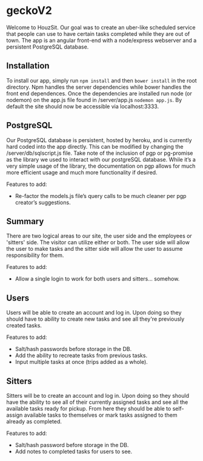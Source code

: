 # geckoV2

Welcome to HouzSit.  Our goal was to create an uber-like scheduled service that people can use to have certain tasks completed while they are out of town.  The app is an angular front-end with a node/express webserver and a persistent PostgreSQL database.

## Installation  

To install our app, simply run `npm install` and then `bower install` in the root directory.  Npm handles the server dependencies while bower handles the front end dependences.  Once the dependencies are installed run node (or nodemon) on the app.js file found in /server/app.js `nodemon app.js`.  By default the site should now be accessible via localhost:3333.  

## PostgreSQL

Our PostgreSQL database is persistent, hosted by heroku, and is currently hard coded into the app directly.  This can be modified by changing the /server/db/sqlscript.js file.  Take note of the inclusion of pgp or pg-promise as the library we used to interact with our postgreSQL database.  While it’s a very simple usage of the library, the documentation on pgp allows for much more efficient usage and much more functionality if desired.

Features to add:
- Re-factor the models.js file’s query calls to be much cleaner per pgp creator’s suggestions.

## Summary

There are two logical areas to our site, the user side and the employees or 'sitters' side.  The visitor can utilize either or both.  The user side will allow the user to make tasks and the sitter side will allow the user to assume responsibility for them.

Features to add:
- Allow a single login to work for both users and sitters… somehow.

## Users

Users will be able to create an account and log in.  Upon doing so they should have to ability to create new tasks and see all they're previously created tasks.

Features to add:
- Salt/hash passwords before storage in the DB.
- Add the ability to recreate tasks from previous tasks.
- Input multiple tasks at once (trips added as a whole).

## Sitters

Sitters will be to create an account and log in.  Upon doing so they should have the ability to see all of their currently assigned tasks and see all the available tasks ready for pickup.  From here they should be able to self-assign available tasks to themselves or mark tasks assigned to them already as completed.

Features to add:
- Salt/hash password before storage in the DB.
- Add notes to completed tasks for users to see.
